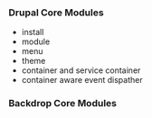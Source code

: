 ### Drupal Core Modules

- install
- module
- menu
- theme
- container and service container
- container aware event dispather

### Backdrop Core Modules
